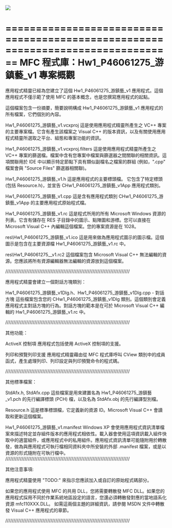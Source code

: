 ![](/eye.jpg)


================================================================================
    MFC 程式庫：Hw1_P46061275_游鎮藝_v1 專案概觀
===============================================================================

應用程式精靈已經為您建立了這個 Hw1_P46061275_游鎮藝_v1 應用程式。這個應用程式不僅示範了使用 MFC 的基本概念，也是您撰寫應用程式的起點。

這個檔案包含一份摘要，簡要說明構成 Hw1_P46061275_游鎮藝_v1 應用程式的
所有檔案，它們個別的內容。

Hw1_P46061275_游鎮藝_v1.vcxproj
    這是使用應用程式精靈所產生之 VC++ 專案的主要專案檔。它含有產生該檔案之 Visual C++ 的版本資訊，以及有關使用應用程式精靈所選取之平台、組態和專案功能的資訊。

Hw1_P46061275_游鎮藝_v1.vcxproj.filters
    這是使用應用程式精靈所產生之 VC++ 專案的篩選檔。檔案中含有您專案中檔案與篩選器之間關聯的相關資訊。這項關聯用於 IDE 中以顯示特定節點下具有類似副檔名之檔案的群組 (例如，".cpp" 檔案會與 "Source Files" 篩選器相關聯)。

Hw1_P46061275_游鎮藝_v1.h
    這是應用程式的主要標頭檔。
    它包含了特定標頭 (包括 Resource.h)，並宣告 CHw1_P46061275_游鎮藝_v1App 應用程式類別。

Hw1_P46061275_游鎮藝_v1.cpp
    這是含有應用程式類別 CHw1_P46061275_游鎮藝_v1App 的主要應用程式原始程式檔。

Hw1_P46061275_游鎮藝_v1.rc
    這是程式所用的所有 Microsoft Windows 資源的列表。它含有儲存在 RES 子目錄中的圖示、點陣圖和游標。您可以直接在 Microsoft Visual C++ 內編輯這個檔案。您的專案資源是在 1028。

res\Hw1_P46061275_游鎮藝_v1.ico
    這是用來做為應用程式圖示的圖示檔。這個圖示是包含在主要資源檔 Hw1_P46061275_游鎮藝_v1.rc 中。

res\Hw1_P46061275__v1.rc2
    這個檔案包含 Microsoft Visual C++ 無法編輯的資源。您應該將所有資源編輯器無法編輯的資源放到這個檔案。


/////////////////////////////////////////////////////////////////////////////

應用程式精靈會建立一個對話方塊類別：

Hw1_P46061275_游鎮藝_v1Dlg.h、Hw1_P46061275_游鎮藝_v1Dlg.cpp - 對話方塊
    這些檔案包含您的 CHw1_P46061275_游鎮藝_v1Dlg 類別。這個類別會定義應用程式主對話方塊的行為。對話方塊的範本是在可於 Microsoft Visual C++ 編輯的 Hw1_P46061275_游鎮藝_v1.rc 中。

/////////////////////////////////////////////////////////////////////////////

其他功能：

ActiveX 控制項
    應用程式包括使用 ActiveX 控制項的支援。

列印和預覽列印支援
    應用程式精靈藉由從 MFC 程式庫呼叫 CView 類別中的成員函式，產生處理列印、列印設定與列印預覽命令的程式碼。

/////////////////////////////////////////////////////////////////////////////

其他標準檔案：

StdAfx.h, StdAfx.cpp
    這些檔案是用來建置名為 Hw1_P46061275_游鎮藝_v1.pch 的先行編譯標頭 (PCH) 檔，以及名為 StdAfx.obj 的先行編譯型別檔。

Resource.h
    這是標準標頭檔，它定義新的資源 ID。Microsoft Visual C++ 會讀取和更新這個檔案。

Hw1_P46061275_游鎮藝_v1.manifest
	Windows XP 會使用應用程式資訊清單檔案來描述特定並存組件版本的應用程式相依性。載入器會使用這項資訊載入組件快取中的適當組件，或應用程式中的私用組件。應用程式資訊清單可能隨附用於轉散發，做為與應用程式可執行檔相同資料夾中所安裝的外部 .manifest 檔案，或是以資源的形式隨附在可執行檔中。
/////////////////////////////////////////////////////////////////////////////

其他注意事項:

應用程式精靈使用 "TODO:" 來指示您應該加入或自訂的原始程式碼部分。

如果您的應用程式使用 MFC 的共用 DLL，您將需要轉散發 MFC DLL。如果您的應用程式採用不同於作業系統地區設定的語言，您還必須轉散發對應的當地語系化資源 mfc110XXX.DLL。
如需這兩個主題的詳細資訊，請參閱 MSDN 文件中轉散發 Visual C++ 應用程式的章節。

/////////////////////////////////////////////////////////////////////////////


